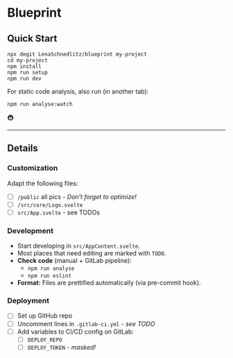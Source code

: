 # Blueprint

## Quick Start

```shell
npx degit LenaSchnedlitz/blueprint my-project
cd my-project
npm install
npm run setup
npm run dev
```

For static code analysis, also run (in another tab):

```shell
npm run analyse:watch
```

:metro:

---

## Details

### Customization

Adapt the following files:

- [ ] `/public` all pics - _Don't forget to optimize!_
- [ ] `/src/core/Logo.svelte`
- [ ] `src/App.svelte` - see TODOs

### Development

- Start developing in `src/AppContent.svelte`.
- Most places that need editing are marked with `TODO`.
- **Check code** (manual + GitLab pipeline):
  - `npm run analyse`
  - `npm run eslint`
- **Format:** Files are prettified automatically (via pre-commit hook).

### Deployment

- [ ] Set up GitHub repo
- [ ] Uncomment lines in `.gitlab-ci.yml` - _see TODO_
- [ ] Add variables to CI/CD config on GitLab:
  - [ ] `DEPLOY_REPO`
  - [ ] `DEPLOY_TOKEN` - _masked!_

